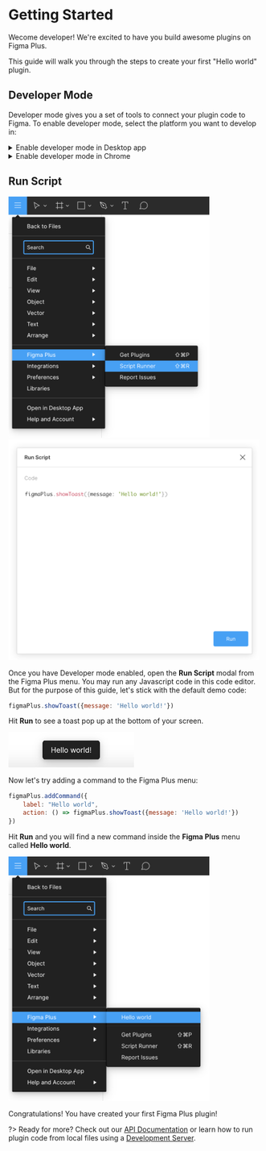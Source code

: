 # Getting Started

Wecome developer! We're excited to have you build awesome plugins on Figma Plus.

This guide will walk you through the steps to create your first "Hello world" plugin.

## Developer Mode

Developer mode gives you a set of tools to connect your plugin code to Figma. To enable developer mode, select the platform you want to develop in:

<details><summary>Enable developer mode in Desktop app</summary>
<p>

!> Turning on developer mode in your Figma desktop app will set the app's `webSecurity` setting to `false`. This is required for your local server to communicate with the Figma app. By default this shouldn't cause any security concerns if there is no malicious code installed in the app. However if you're uncomfortable with this change we recommend developing your plugin in Chrome.

Open the **Figma Plus Installer** app, then click on the gear in the top right and select **Turn On Dev Mode**. This will prompt you to install the required code into your Figma app. If your app is opened, the installer will warn you before it closes the app.

<img src="images/desktopDevMode.png" width="400">

After restarting the Figma app, open the plugin manager to see a new Developer tab.

<img src="images/devMode.png" width="400">

</p>
</details>

<details><summary>Enable developer mode in Chrome</summary>
<p>

Click on the Figma Plus chrome extension button and toggle on **Developer Mode**. Your page will refresh to apply the setting.

<img src="images/chromeDevMode.png" width="400">

Open the plugin manager to see a new Developer tab.

<img src="images/devMode.png" width="400">

</p>
</details>

## Run Script

<img src="images/scriptRunnerCommand.png" width="400">

<img src="images/scriptRunner.png" width="500">

Once you have Developer mode enabled, open the **Run Script** modal from the Figma Plus menu. You may run any Javascript code in this code editor. But for the purpose of this guide, let's stick with the default demo code:

<!-- prettier-ignore -->
```javascript
figmaPlus.showToast({message: 'Hello world!'})
```

Hit **Run** to see a toast pop up at the bottom of your screen.

<img src="images/helloWorldToast.png" width="250">

Now let's try adding a command to the Figma Plus menu:

<!-- prettier-ignore -->
```javascript
figmaPlus.addCommand({
	label: "Hello world",
	action: () => figmaPlus.showToast({message: 'Hello world!'})
})
```

Hit **Run** and you will find a new command inside the **Figma Plus** menu called **Hello world**.

<img src="images/helloWorldCommand.png" width="400">

Congratulations! You have created your first Figma Plus plugin!

?> Ready for more? Check out our [API Documentation](api/introduction) or learn how to run plugin code from local files using a [Development Server](developerGuide/devServer#development-server).
